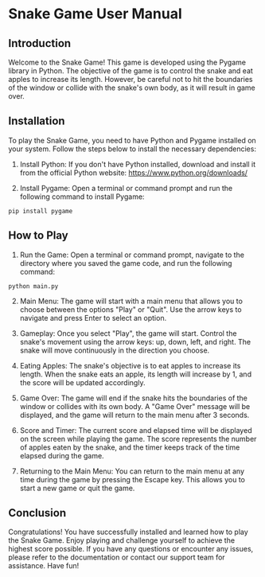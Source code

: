 # Snake Game User Manual

## Introduction
Welcome to the Snake Game! This game is developed using the Pygame library in Python. The objective of the game is to control the snake and eat apples to increase its length. However, be careful not to hit the boundaries of the window or collide with the snake's own body, as it will result in game over.

## Installation
To play the Snake Game, you need to have Python and Pygame installed on your system. Follow the steps below to install the necessary dependencies:

1. Install Python: If you don't have Python installed, download and install it from the official Python website: https://www.python.org/downloads/

2. Install Pygame: Open a terminal or command prompt and run the following command to install Pygame:
```
pip install pygame
```

## How to Play
1. Run the Game: Open a terminal or command prompt, navigate to the directory where you saved the game code, and run the following command:
```
python main.py
```

2. Main Menu: The game will start with a main menu that allows you to choose between the options "Play" or "Quit". Use the arrow keys to navigate and press Enter to select an option.

3. Gameplay: Once you select "Play", the game will start. Control the snake's movement using the arrow keys: up, down, left, and right. The snake will move continuously in the direction you choose.

4. Eating Apples: The snake's objective is to eat apples to increase its length. When the snake eats an apple, its length will increase by 1, and the score will be updated accordingly.

5. Game Over: The game will end if the snake hits the boundaries of the window or collides with its own body. A "Game Over" message will be displayed, and the game will return to the main menu after 3 seconds.

6. Score and Timer: The current score and elapsed time will be displayed on the screen while playing the game. The score represents the number of apples eaten by the snake, and the timer keeps track of the time elapsed during the game.

7. Returning to the Main Menu: You can return to the main menu at any time during the game by pressing the Escape key. This allows you to start a new game or quit the game.

## Conclusion
Congratulations! You have successfully installed and learned how to play the Snake Game. Enjoy playing and challenge yourself to achieve the highest score possible. If you have any questions or encounter any issues, please refer to the documentation or contact our support team for assistance. Have fun!